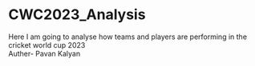 # CWC2023_Analysis
Here I am going to analyse how teams and players are performing in the cricket world cup 2023
<br>
Auther- Pavan Kalyan
